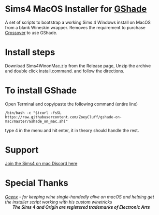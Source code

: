 # Sims4 MacOS Installer for [GShade](https://gposers.com/gshade/)
A set of scripts to bootstrap a working Sims 4 Windows install on MacOS from a blank Wineskin wrapper. Removes the requirement to purchase [Crossover](https://www.codeweavers.com/crossover#mac) to use GShade.

# Install steps
Download Sims4WinonMac.zip from the Release page, Unzip the archive and double click install.command.
and follow the directions.

# To install GShade
Open Terminal and copy/paste the following command (entire line)
```
/bin/bash -c "$(curl -fsSL https://raw.githubusercontent.com/ZoeyCluff/gshade-on-mac/master/Gshade_on_mac.sh)"
```
type 4 in the menu and hit enter, it in theory should handle the rest.


# Support
[Join the Sims4 on mac Discord here](https://discord.gg/hYC9VDdU)

# Special Thanks

<h6><a href="https://github.com/Gcenx">Gcenx</a> - for keeping wine single-handedly alive on macOS and helping get the installer script working with his custom winetricks<br>

<div align="center"><b>The Sims 4 and Origin are registered trademarks of Electronic Arts</b></div>
